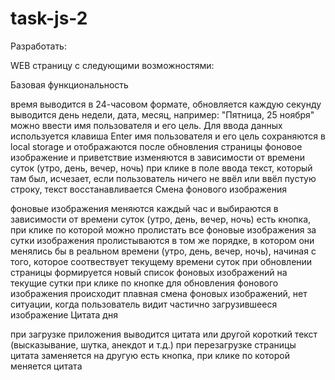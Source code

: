 # task-js-2
Разработать:

WEB страницу с следующими возможностями:

Базовая функциональность

время выводится в 24-часовом формате, обновляется каждую секунду
выводится день недели, дата, месяц, например: "Пятница, 25 ноября"
можно ввести имя пользователя и его цель. Для ввода данных используется клавиша Enter
имя пользователя и его цель сохраняются в local storage и отображаются после обновления страницы
фоновое изображение и приветствие изменяются в зависимости от времени суток (утро, день, вечер, ночь)
при клике в поле ввода текст, который там был, исчезает, если пользователь ничего не ввёл или ввёл пустую строку, текст восстанавливается
Смена фонового изображения

фоновые изображения меняются каждый час и выбираются в зависимости от времени суток (утро, день, вечер, ночь)
есть кнопка, при клике по которой можно пролистать все фоновые изображения за сутки
изображения пролистываются в том же порядке, в котором они менялись бы в реальном времени (утро, день, вечер, ночь), начиная с того, которое соотвествует текущему времени суток
при обновлении страницы формируется новый список фоновых изображений на текущие сутки
при клике по кнопке для обновления фонового изображения происходит плавная смена фоновых изображений, нет ситуации, когда пользователь видит частично загрузившееся изображение
Цитата дня

при загрузке приложения выводится цитата или другой короткий текст (высказывание, шутка, анекдот и т.д.)
при перезагрузке страницы цитата заменяется на другую
есть кнопка, при клике по которой меняется цитата


